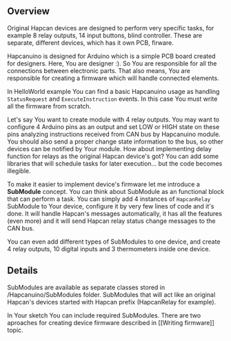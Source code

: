 ## Overview

Original Hapcan devices are designed to perform very specific tasks, for example 8 relay outputs, 14 input buttons, blind controller. These are separate, different devices, which has it own PCB, firware. 

Hapcanuino is designed for Arduino which is a simple PCB board created for designers. Here, You are designer :). So You are responsible for all the connections between electronic parts.
That also means, You are responsible for creating a firmware which will handle connected elements.

In HelloWorld example You can find a basic Hapcanuino usage as handling `StatusRequest` and `ExecuteInstruction` events. In this case You must write all the firmware from scratch.

Let's say You want to create module with 4 relay outputs. You may want to configure 4 Arduino pins as an output 
and set LOW or HIGH state on these pins analyzing instructions received from CAN bus by Hapcanuino module. You should also send a proper change state information to the bus, so other devices
can be notified by Your module. How about implementing delay function for relays as the original Hapcan device's got? You can add some libraries that will schedule tasks for later execution...
but the code becomes illegible.

To make it easier to implement device's firmware let me introduce a **SubModule** concept. You can think about SubModule as an functional block that can perform a task. You can simply add
4 instances of `HapcanRelay` SubModule to Your device, configure it by very few lines of code and it's done. It will handle Hapcan's messages automatically, it has all the features (even more)
and it will send Hapcan relay status change messages to the CAN bus.

You can even add different types of SubModules to one device, and create 4 relay outputs, 10 digital inputs and 3 thermometers inside one device.

## Details

SubModules are available as separate classes stored in /Hapcanuino/SubModules folder. SubModules that will act like an original Hapcan's devices started with Hapcan prefix (HapcanRelay for example).

In Your sketch You can include required SubModules. There are two aproaches for creating device firmware described in [[Writing firmware]] topic.

